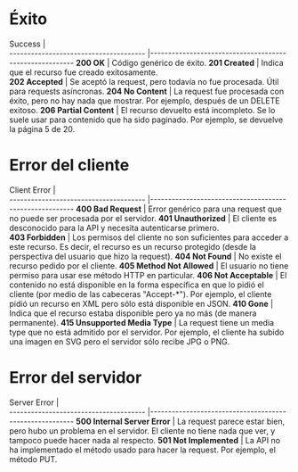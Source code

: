 # Éxito
 
Success                               |               
-------------------------------------- |--------------------------------------------------------
**200 OK**                             | Código genérico de éxito.
**201 Created**                        | Indica que el recurso fue creado exitosamente.     
**202 Accepted**                       | Se aceptó la request, pero todavía no fue procesada. Útil para requests asíncronas.
**204 No Content**                     | La request fue procesada con éxito, pero no hay nada que mostrar. Por ejemplo, después de un DELETE exitoso.
**206 Partial Content**                | El recurso devuelto está incompleto. Se lo suele usar para contenido que ha sido paginado. Por ejemplo, se devuelve la página 5 de 20.

# Error del cliente

Client Error                           |               
-------------------------------------- |--------------------------------------------------------
**400 Bad Request**                    | Error genérico para una request que no puede ser procesada por el servidor.
**401 Unauthorized**                   | El cliente es desconocido para la API y necesita autenticarse primero.    
**403 Forbidden**                      | Los permisos del cliente no son suficientes para acceder a este recurso. Es decir, el recurso es un recurso protegido (desde la perspectiva del usuario que hizo la request).
**404 Not Found**                      | No existe el recurso pedido por el cliente.
**405 Method Not Allowed**             | El usuario no tiene permiso para usar ese método HTTP en particular.
**406 Not Acceptable**                 | El contenido no está disponible en la forma específica en que lo pidió el cliente (por medio de las cabeceras "Accept-*"). Por ejemplo, el cliente pidió un recurso en XML pero sólo está disponible en JSON.
**410 Gone**                           | Indica que el recurso estaba disponible pero ya no más (de manera permanente).
**415 Unsupported Media Type**         | La request tiene un media type que no está admitido por el servidor. Por ejemplo, el cliente ha subido una imagen en SVG pero el servidor sólo recibe JPG o PNG.

# Error del servidor

Server Error                           |               
-------------------------------------- |--------------------------------------------------------
**500 Internal Server Error**          | La request parece estar bien, pero hubo un problema en el servidor. El cliente no tiene nada que ver, y tampoco puede hacer nada al respecto.
**501 Not Implemented**                | La API no ha implementado el método usado para hacer la request. Por ejemplo, el método PUT.
